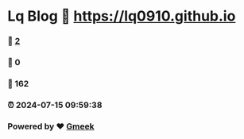 # Lq Blog :link: https://lq0910.github.io 
### :page_facing_up: [2](https://lq0910.github.io/tag.html) 
### :speech_balloon: 0 
### :hibiscus: 162 
### :alarm_clock: 2024-07-15 09:59:38 
### Powered by :heart: [Gmeek](https://github.com/Meekdai/Gmeek)
